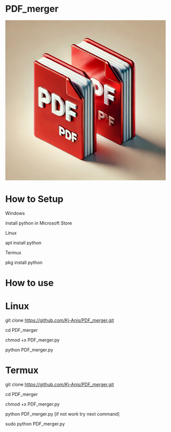 # PDF_merger

![image alt](https://raw.githubusercontent.com/Kj-Anis/PDF_merger/refs/heads/main/pdf.webp)

# How to Setup
Windows

install python in Microsoft Store

Linux

apt install python

Termux

pkg install python

# How to use

# Linux

git clone https://github.com/Kj-Anis/PDF_merger.git

cd PDF_merger

chmod +x PDF_merger.py

python PDF_merger.py

# Termux

git clone https://github.com/Kj-Anis/PDF_merger.git

cd PDF_merger

chmod +x PDF_merger.py

python PDF_merger.py [if not work try next command]

sudo python PDF_merger.py
